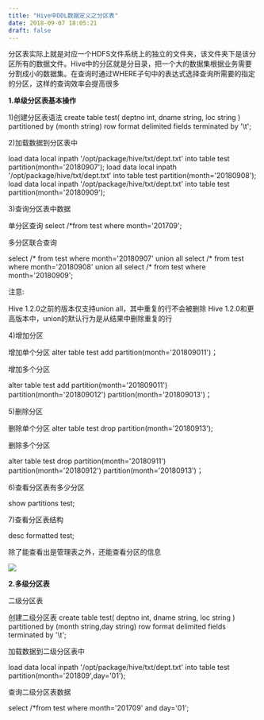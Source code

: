 ```yaml
---
title: "Hive中DDL数据定义之分区表"
date: 2018-09-07 18:05:21
draft: false
---
```

分区表实际上就是对应一个HDFS文件系统上的独立的文件夹，该文件夹下是该分区所有的数据文件。Hive中的分区就是分目录，把一个大的数据集根据业务需要分割成小的数据集。在查询时通过WHERE子句中的表达式选择查询所需要的指定的分区，这样的查询效率会提高很多

**1.单级分区表基本操作**

1)创建分区表语法
create table test( deptno int, dname string, loc string ) partitioned by (month string) row format delimited fields terminated by '\t';

2)加载数据到分区表中

load data local inpath '/opt/package/hive/txt/dept.txt' into table test partition(month='20180907'); load data local inpath '/opt/package/hive/txt/dept.txt' into table test partition(month='20180908'); load data local inpath '/opt/package/hive/txt/dept.txt' into table test partition(month='20180909');

3)查询分区表中数据

单分区查询
select /*from test where month='201709';

多分区联合查询

select /* from test where month='20180907' union all select /* from test where month='20180908' union all select /* from test where month='20180909';

注意:

Hive 1.2.0之前的版本仅支持union all，其中重复的行不会被删除 Hive 1.2.0和更高版本中，union的默认行为是从结果中删除重复的行

4)增加分区

增加单个分区
alter table test add partition(month='201809011')；

增加多个分区

alter table test add partition(month='201809011') partition(month='201809012') partition(month='201809013')；

5)删除分区

删除单个分区
alter table test drop partition(month='20180913');

删除多个分区

alter table test drop partition(month='20180911') partition(month='20180912') partition(month='20180913')；

6)查看分区表有多少分区

show partitions test;

7)查看分区表结构

desc formatted test;

除了能查看出是管理表之外，还能查看分区的信息

![](https://img-blog.csdn.net/20180907174637118?watermark/2/text/aHR0cHM6Ly9ibG9nLmNzZG4ubmV0L3lzXzIzMDAxNA==/font/5a6L5L2T/fontsize/400/fill/I0JBQkFCMA==/dissolve/70)

**2.多级分区表**

二级分区表

创建二级分区表
create table test( deptno int, dname string, loc string ) partitioned by (month string,day string) row format delimited fields terminated by '\t';

加载数据到二级分区表中

load data local inpath '/opt/package/hive/txt/dept.txt' into table test partition(month='201809',day='01');

查询二级分区表数据

select /*from test where month='201709' and day='01';